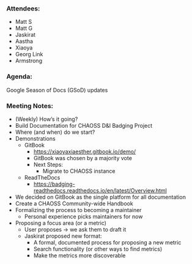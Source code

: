 ### Attendees:
* Matt S
* Matt G
* Jaskirat
* Aastha
* Xiaoya
* Georg Link
* Armstrong

### Agenda:
Google Season of Docs (GSoD) updates

### Meeting Notes:
* (Weekly) How’s it going?
* Build Documentation for CHAOSS D&I Badging Project
 * Where (and when) do we start?
 * Demonstrations
   * GitBook
     * https://xiaoyaxiaesther.gitbook.io/demo/
     * GitBook was chosen by a majority vote
     * Next Steps:
       * Migrate to CHAOSS instance
    * ReadTheDocs
      * https://badging-readthedocs.readthedocs.io/en/latest/Overview.html
  * We decided on GitBook as the single platform for all documentation
* Create a CHAOSS Community-wide Handbook
 * Formalizing the process to becoming a maintainer
   * Personal experience picks maintainers for now
 * Proposing a focus area (or a metric)
   * User proposes -> we ask them to draft it
   * Jaskirat proposed new format:
     * A formal, documented process for proposing a new metric
     * Search functionality (or other ways to find metrics)
     * Make the metrics more discoverable

